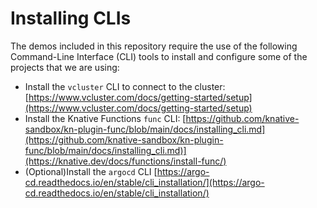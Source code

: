 # Installing CLIs

The demos included in this repository require the use of the following Command-Line Interface (CLI) tools to install and configure some of the projects that we are using: 

- Install the `vcluster` CLI to connect to the cluster: [https://www.vcluster.com/docs/getting-started/setup](https://www.vcluster.com/docs/getting-started/setup)
- Install the Knative Functions `func` CLI: [https://github.com/knative-sandbox/kn-plugin-func/blob/main/docs/installing_cli.md](https://github.com/knative-sandbox/kn-plugin-func/blob/main/docs/installing_cli.md)](https://knative.dev/docs/functions/install-func/)
- (Optional)Install the `argocd` CLI [https://argo-cd.readthedocs.io/en/stable/cli_installation/](https://argo-cd.readthedocs.io/en/stable/cli_installation/)
